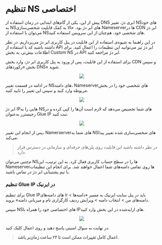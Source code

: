 # تنظیم NS اختصاصی

پیش از این، یکی از گام‌های ابتدایی در زمان استفاده از DNS ابری دژ، تغییر NSهای خود به NSهای ابر دژ بود. حالا به کمک قابلیت شخصی‌سازی Nameserverها در CDN ابر دژ می‌توان با استفاده از NSهای شخصی خود، هم‌چنان از این سرویس استفاده کنید.

در این راهنما به شیوه‌ی استفاده از این قابلیت در پنل کاربری ابر دژ می‌پردازیم. در نظر داشته باشید که با استفاده از API ابر دژ نیز می‌توانید این تنظیمات را اعمال کنید. برای اطلاعات بیش‌تر، به بخش Custom NS در API ابر دژ مراجعه کنید.

برای استفاده از این قابلیت، پس از ورود به پنل کاربری ابر دژ، وارد بخش CDN و سپس بخش «رکوردهای DNS» شوید.

<p align="center"><img src="/doc/assets/img/ns_custom/panel.jpg"></p>

در ادامه در قسمت تغییر NSهای دامنه، Nameserverهای شخصی خود را در بخش مربوطه وارد کنید و سپس این تغییر را تایید کنید.

<p align="center"><img src="/doc/assets/img/ns_custom/cns.jpg"></p>

ابر دژ IPهایی را به NSهای شما تخصیص می‌دهد که لازم است آن‌ها را کپی کرده و در رجیسترر به‌عنوان Glue IP ثبت کنید.

<p align="center"><img src="/doc/assets/img/ns_custom/glue.jpg"></p>

پس از انجام این تغییر، Namerserverهای شما به NSهای شخصی‌سازی شده‌ تغییر پیدا می‌کند.

> در نظر داشته باشید این قابلیت روی پلن‌‌های حرفه‌ای و سازمانی در دسترس قرار دارد.

م‌چنین می‌توان NSها را در سطح حساب کاربری فعال کرد. به این ترتیب، این Nameserverها روی تمامی دامنه‌های شما اعمال خواهند شد. برای انجام این تنظیمات با تیم پشتیبانی ابر دژ در تماس باشید.

### تنظیم Glue IP در ایرنیک

برای تنظیم Glue IPهای دامنه‌های ir باید در پنل سایت ایرنیک به مسیر «دامنه‌ها > دامنه‌های من > انتخاب دامنه > ویرایش ردیف کارگزاری نام و میزبانی دامنه» بروید.

سپس NSهای اختصاصی خود را همراه با IPهای ارایه‌شده در این بخش وارد کنید.

<p align="center"><img src="/doc/assets/img/ns_custom/image010.png"></p>

در نهایت به سوال امنیتی پاسخ دهید و روی اعمال کلیک کنید.

> **اعمال کامل تغییرات ممکن است تا ۲۴ ساعت زمان‌بر باشد.**
